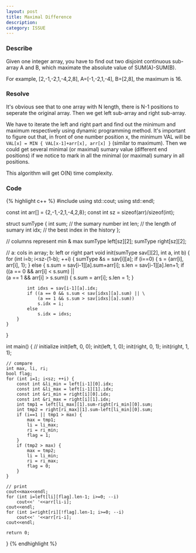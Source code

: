 ```yaml
---
layout: post
title: Maximal Difference
description: 
category: ISSUE
---
```


### Describe

Given one integer array, you have to find out two disjoint continuous sub-array A and B, which maximate the absolute value of SUM(A)-SUM(B).

For example, [2,-1,-2,1,-4,2,8], A=[-1,-2,1,-4], B=[2,8], the maximum is 16.

### Resolve

It's obvious see that to one array with N length, there is N-1 positions to seperate the original array. Then we get left sub-array and right sub-array.

We have to iterate the left and right part and find out the minimum and maximum respectively using dynamic programming method. It's important to figure out that, in front of one number position x, the minimum VAL will be `VAL[x] = MIN { VAL[x-1]+arr[x], arr[x] }` (similar to maximum). Then we could get several minimal (or maximal) sumary value (different end positions) if we notice to mark in all the minimal (or maximal) sumary in all positions.

This algorithm will get O(N) time complexity.

### Code

{% highlight c++ %}
#include <iostream>
using std::cout;
using std::endl;

const int arr[] = {2,-1,-2,1,-4,2,8};
const int sz = sizeof(arr)/sizeof(int);

struct sumType {
	int sum;	// the sumary number
	int len;	// the length of sumary
	int idx;	// the best index in the history
};

// columns represent min & max
sumType left[sz][2];
sumType right[sz][2];

// a: cols in array; b: left or right part
void init(sumType sav[][2], int a, int b) {
	for (int i=b; i<sz-(1-b); ++i) {
		sumType &s = sav[i][a];
		if (i==0) {
			s = {arr[i], arr[i], 1};
		} else {
			s.sum = sav[i-1][a].sum+arr[i];
			s.len = sav[i-1][a].len+1;
			if ((a == 0 && arr[i] < s.sum) || \
				(a == 1 && arr[i] > s.sum)) {
				s.sum = arr[i];
				s.len = 1;
			}

			int idxs = sav[i-1][a].idx;
			if ((a == 0 && s.sum < sav[idxs][a].sum) || \
				(a == 1 && s.sum > sav[idxs][a].sum))
				s.idx = i;
			else
				s.idx = idxs;
		}
	}
}

int main() {
	// initialize
	init(left, 0, 0);
	init(left, 1, 0);
	init(right, 0, 1);
	init(right, 1, 1);

	// compare
	int max, li, ri;
	bool flag;
	for (int i=1; i<sz; ++i) {
		const int &li_min = left[i-1][0].idx;
		const int &li_max = left[i-1][1].idx;
		const int &ri_min = right[i][0].idx;
		const int &ri_max = right[i][1].idx;
		int tmp1 = left[li_max][1].sum-right[ri_min][0].sum;
		int tmp2 = right[ri_max][1].sum-left[li_min][0].sum;
		if (i==1 || tmp1 > max) {
			max = tmp1;
			li = li_max;
			ri = ri_min;
			flag = 1;
		}
		if (tmp2 > max) {
			max = tmp2;
			li = li_min;
			ri = ri_max;
			flag = 0;
		}
	}

	// print
	cout<<max<<endl;
	for (int i=left[li][flag].len-1; i>=0; --i)
		cout<<' '<<arr[li-i];
	cout<<endl;
	for (int i=right[ri][!flag].len-1; i>=0; --i)
		cout<<' '<<arr[ri-i];
	cout<<endl;

	return 0;
} 
{% endhighlight %}


